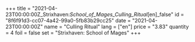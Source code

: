 +++
title = "2021-04-23T00:00:00Z_Strixhaven:_School_of_Mages_Culling_Ritual_[en]_false"
id = "8f6f91d3-cc07-4a42-99a0-5fb83b29cc25"
date = "2021-04-23T00:00:00Z"
name = "Culling Ritual"
lang = ["en"]
price = "3.83"
quantity = 4
foil = false
set = "Strixhaven: School of Mages"
+++
